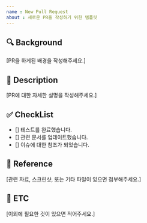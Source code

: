 ```yaml
---
name : New Pull Request
about : 새로운 PR을 작성하기 위한 템플릿
---
```


## 🔍 Background

[PR을 하게된 배경을 작성해주세요.]

## 📌 Description

[PR에 대한 자세한 설명을 작성해주세요.]

## ✅ CheckList

- [] 테스트를 완료했습니다.
- [] 관련 문서를 업데이트했습니다.
- [] 이슈에 대한 참조가 되었습니다.

## 📁 Reference

[관련 자료, 스크린샷, 또는 기타 파일이 있으면 첨부해주세요.]

## 📎 ETC

[이외에 필요한 것이 있으면 적어주세요.]